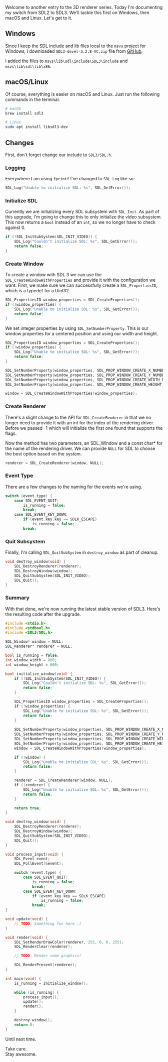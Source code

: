 Welcome to another entry to the 3D renderer series. Today I'm documenting my switch from SDL2 to SDL3.  We'll tackle this first on Windows, then macOS and Linux. Let's get to it.

## Windows
Since I keep the SDL include and lib files local to the `msvs` project for Windows, I downloaded `SDL3-devel-3.2.8-VC.zip` file from [GitHub](https://github.com/libsdl-org/SDL/releases/tag/release-3.2.8).

I added the files to `msvs\lib\sdl\include\SDL3\include` and `msvs\lib\sdl\lib\x86`.

## macOS/Linux
Of course, everything is easier on macOS and Linux. Just run the following commands in the terminal.

```bash
# macOS
brew install sdl3

# Linux
sudo apt install libsdl3-dev
```

## Changes
First, don't forget change our include to `SDL3/SDL.h`.

### Logging
Everywhere I am using `fprintf` I've changed to `SDL_Log` like so:
```c
SDL_Log("Unable to initialize SDL: %s", SDL_GetError());
```

### Initialize SDL
Currently we are initializing every SDL subsystem with `SDL_Init`. As part of this upgrade, I'm going to change this to only initialize the video subsystem. This now returns a `bool` instead of an `int`, so we no longer have to check against 0.
```c
if (!SDL_InitSubSystem(SDL_INIT_VIDEO)) {
    SDL_Log("Couldn't initialize SDL: %s", SDL_GetError());
    return false;
}
```

### Create Window
To create a window with SDL 3 we can use the `SDL_CreateWindowWithProperties` and provide it with the configuration we want. First, we make sure we can successfully create a `SDL_PropertiesID`, which is a typedef for a Uint32.
```c
SDL_PropertiesID window_properties = SDL_CreateProperties();
if (!window_properties) {
    SDL_Log("Unable to initialize SDL: %s", SDL_GetError());
    return false;
}
```

We set integer properties by using `SDL_SetNumberProperty`. This is our window properties for a centered position and using our width and height.
```c
SDL_PropertiesID window_properties = SDL_CreateProperties();
if (!window_properties) {
    SDL_Log("Unable to initialize SDL: %s", SDL_GetError());
    return false;
}

SDL_SetNumberProperty(window_properties, SDL_PROP_WINDOW_CREATE_X_NUMBER, SDL_WINDOWPOS_CENTERED);
SDL_SetNumberProperty(window_properties, SDL_PROP_WINDOW_CREATE_Y_NUMBER, SDL_WINDOWPOS_CENTERED);
SDL_SetNumberProperty(window_properties, SDL_PROP_WINDOW_CREATE_WIDTH_NUMBER, window_width);
SDL_SetNumberProperty(window_properties, SDL_PROP_WINDOW_CREATE_HEIGHT_NUMBER, window_height);

window = SDL_CreateWindowWithProperties(window_properties);
```

### Create Renderer
There's a slight change to the API for `SDL_CreateRenderer` in that we no longer need to provide it with an int for the index of the rendering driver. Before we passed -1 which will initialize the first one found that supports the flags.

Now the method has two parameters, an SDL_Window and a const char* for the name of the rendering driver. We can provide `NULL` for SDL to choose the best option based on the system.
```c
renderer = SDL_CreateRenderer(window, NULL);
```

### Event Type
There are a few changes to the naming for the events we're using.
```c
switch (event.type) {
    case SDL_EVENT_QUIT:
        is_running = false;
        break;
    case SDL_EVENT_KEY_DOWN:
        if (event.key.key == SDLK_ESCAPE)
            is_running = false;
        break;
```

### Quit Subsystem
Finally, I'm calling `SDL_QuitSubSystem` in `destroy_window` as part of cleanup.
```c
void destroy_window(void) {
    SDL_DestroyRenderer(renderer);
    SDL_DestroyWindow(window);
    SDL_QuitSubSystem(SDL_INIT_VIDEO);
    SDL_Quit();
}
```

### Summary
With that done, we're now running the latest stable version of SDL3. Here's the resulting code after the upgrade.
```c
#include <stdio.h>
#include <stdbool.h>
#include <SDL3/SDL.h>

SDL_Window* window = NULL;
SDL_Renderer* renderer = NULL;

bool is_running = false;
int window_width = 800;
int window_height = 600;

bool initialize_window(void) {
    if (!SDL_InitSubSystem(SDL_INIT_VIDEO)) {
        SDL_Log("Couldn't initialize SDL: %s", SDL_GetError());
        return false;
    }

    SDL_PropertiesID window_properties = SDL_CreateProperties();
    if (!window_properties) {
        SDL_Log("Unable to initialize SDL: %s", SDL_GetError());
        return false;
    }
    
    SDL_SetNumberProperty(window_properties, SDL_PROP_WINDOW_CREATE_X_NUMBER, SDL_WINDOWPOS_CENTERED);
    SDL_SetNumberProperty(window_properties, SDL_PROP_WINDOW_CREATE_Y_NUMBER, SDL_WINDOWPOS_CENTERED);
    SDL_SetNumberProperty(window_properties, SDL_PROP_WINDOW_CREATE_WIDTH_NUMBER, window_width);
    SDL_SetNumberProperty(window_properties, SDL_PROP_WINDOW_CREATE_HEIGHT_NUMBER, window_height);
    window = SDL_CreateWindowWithProperties(window_properties);

    if (!window) {
        SDL_Log("Unable to initialize SDL: %s", SDL_GetError());
        return false;
    }

    renderer = SDL_CreateRenderer(window, NULL);
    if (!renderer) {
        SDL_Log("Unable to initialize SDL: %s", SDL_GetError());
        return false;
    }

    return true;
}

void destroy_window(void) {
    SDL_DestroyRenderer(renderer);
    SDL_DestroyWindow(window);
    SDL_QuitSubSystem(SDL_INIT_VIDEO);
    SDL_Quit();
}

void process_input(void) {
    SDL_Event event;
    SDL_PollEvent(&event);

    switch (event.type) {
        case SDL_EVENT_QUIT:
            is_running = false;
            break;
        case SDL_EVENT_KEY_DOWN:
            if (event.key.key == SDLK_ESCAPE)
                is_running = false;
            break;
}

void update(void) {
    // TODO: Something fun here :)
}

void render(void) {
    SDL_SetRenderDrawColor(renderer, 255, 0, 0, 255);
    SDL_RenderClear(renderer);

    // TODO: Render some graphics!

    SDL_RenderPresent(renderer);
}

int main(void) {
    is_running = initialize_window();

    while (is_running) {
        process_input();
        update();
        render();
    }

    destroy_window();
    return 0;
}
```

Until next time.

Take care.  
Stay awesome.
